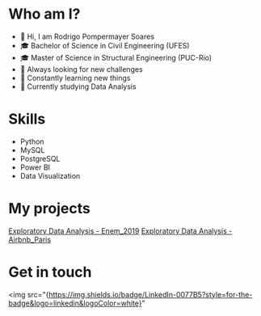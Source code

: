 # Who am I?
- 👋 Hi, I am Rodrigo Pompermayer Soares
- 🎓 Bachelor of Science in Civil Engineering (UFES)
- 🎓 Master of Science in Structural Engineering (PUC-Rio)
- 📖 Always looking for new challenges 
- 📖 Constantly learning new things
- 📝 Currently studying Data Analysis

# Skills
- Python
- MySQL
- PostgreSQL
- Power BI
- Data Visualization

# My projects
[Exploratory Data Analysis - Enem_2019](https://github.com/rodrigopsoares/EAD_Enem_2019)
[Exploratory Data Analysis - Airbnb_Paris](https://github.com/rodrigopsoares/EDA_Airbnb_Paris)
# Get in touch
<img src="{https://img.shields.io/badge/LinkedIn-0077B5?style=for-the-badge&logo=linkedin&logoColor=white}" 
